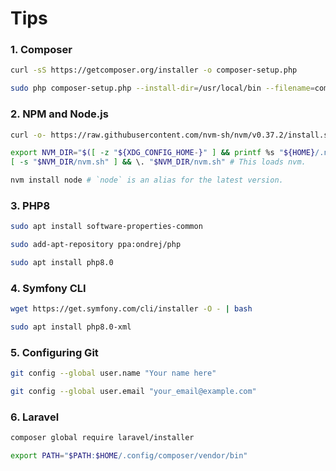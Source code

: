 # Tips

### 1. Composer

```bash
curl -sS https://getcomposer.org/installer -o composer-setup.php
```

```bash
sudo php composer-setup.php --install-dir=/usr/local/bin --filename=composer
```

### 2. NPM and Node.js

```bash
curl -o- https://raw.githubusercontent.com/nvm-sh/nvm/v0.37.2/install.sh | bash
```

```bash
export NVM_DIR="$([ -z "${XDG_CONFIG_HOME-}" ] && printf %s "${HOME}/.nvm" || printf %s "${XDG_CONFIG_HOME}/nvm")"
[ -s "$NVM_DIR/nvm.sh" ] && \. "$NVM_DIR/nvm.sh" # This loads nvm.
```

```bash
nvm install node # `node` is an alias for the latest version.
```

### 3. PHP8

```bash
sudo apt install software-properties-common

```

```bash
sudo add-apt-repository ppa:ondrej/php
```

```bash
sudo apt install php8.0
```

### 4. Symfony CLI

```bash
wget https://get.symfony.com/cli/installer -O - | bash
```

```bash
sudo apt install php8.0-xml
```

### 5. Configuring Git

```bash
git config --global user.name "Your name here"
```

```bash
git config --global user.email "your_email@example.com"
```

### 6. Laravel

```bash
composer global require laravel/installer
```

```bash
export PATH="$PATH:$HOME/.config/composer/vendor/bin"
```
